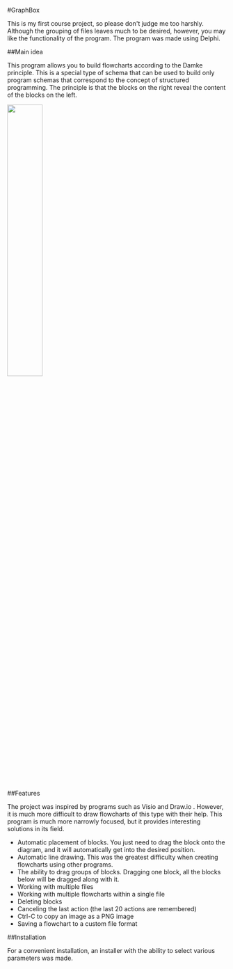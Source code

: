 #GraphBox

This is my first course project, so please don't judge me too harshly. Although the grouping of files leaves much to be desired, however, you may like the functionality of the program.
The program was made using Delphi.

##Main idea

<p> This program allows you to build flowcharts according to the Damke principle. This is a special type of schema that can be used to build only program schemas that correspond to the concept of structured programming. The principle is that the blocks on the right reveal the content of the blocks on the left.</p>
<p text-align: center><img width="40%" src="https://github.com/user-attachments/assets/c9fcd6a6-006e-4313-a655-9d212f013727"></p>

##Features

The project was inspired by programs such as Visio and Draw.io . However, it is much more difficult to draw flowcharts of this type with their help. This program is much more narrowly focused, but it provides interesting solutions in its field.

- Automatic placement of blocks. You just need to drag the block onto the diagram, and it will automatically get into the desired position.
- Automatic line drawing. This was the greatest difficulty when creating flowcharts using other programs.
- The ability to drag groups of blocks. Dragging one block, all the blocks below will be dragged along with it.
- Working with multiple files
- Working with multiple flowcharts within a single file
- Deleting blocks
- Canceling the last action (the last 20 actions are remembered)
- Ctrl-C to copy an image as a PNG image
- Saving a flowchart to a custom file format

##Installation

For a convenient installation, an installer with the ability to select various parameters was made.

